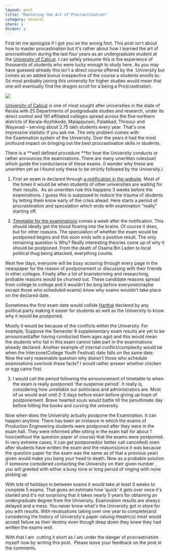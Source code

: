 ```yaml
---
layout: post
title: "Mastering the Art of Procrastination"
category: General
share: y
disqus: y
---
```




First let me apologize if I got you on the wrong foot. This post isn't about how to master procastination but it's rather about how I learned the art of procrastination during the last four years as an undergraduate student at the [University of Calicut](http://universityofcalicut.info). I can safely presume this is the experience of thousands of students who were lucky enough to study here. As you may have guessed already this isn't a direct course offered by the  University but comes as an added bonus irrespective of the course a students enrolls to. So most probably joining this university for higher studies would mean that one will eventually find the dragon scroll for a being a Pro(crastinator).


![](http://selfempowermentsecrets.com/wp-content/uploads/2010/12/procrastination.png)


[University of Calicut](http://www.universityofcalicut.info/index.php?option=com_content&task=view&id=12&Itemid=336) is one of most sought after universities in the state of Kerala with 25 Departments of postgraduate studies and research, under its direct control and 191 affiliated colleges spread across the five northern districts of Kerala–Kozhikode, Malappuram, Palakkad, Thrissur and Wayanad – serving about 2.75 lakh students every year. That's one impressive statistic if you ask me. The only problem comes with the Examination system of the University. Over the years it had the most profound impact on bringing out the best procrastination skills in students.

There is a **well defined procedure **for how the University conducts or rather announces the examinations. There are many unwritten rules(uw) which guide the conductance of these exams. (I wonder why these are unwritten yet as I found only these to be strictly followed by the University.)


1. First an exam is declared through [a notification in the website](http://www.universityofcalicut.info/index.php?option=com_content&task=view&id=744&Itemid=324). Most of the times it would be when students of other universities are waiting for their results.  As an unwritten rule this happens 3 weeks before the examinations. I guess this is supposed to reduce the trauma of students by letting them know early of the crisis ahead. Here starts a period of procrastination and speculation which ends with examination "really" starting off.

2. [Timetable for the examinations](http://www.universityofcalicut.info/index.php?option=com_content&task=view&id=745&Itemid=325) comes a week after the notification. This should ideally get the blood flowing into the brains. Of course it does, but for other reasons. The speculation of whether the exam would be postponed begins and this soon ends with a positive result. The only remaining question is Why? Really interesting theories come up of why it should be postponed. From the death of Osama Bin Laden to local political thug being attacked, everything counts.

Next few days, everyone will be busy scouring through every page in the newspaper for the reason of postponement or discussing with their friends in other colleges. Finally after a lot of brainstorming and researching, probable reasons would be churned out. These candidate reasons spread from college to college and it wouldn't be long before everyone(maybe except those who scheduled exams) know why exams wouldn't take place on the declared date.

Sometimes the first exam date would collide [Harthal](http://en.wikipedia.org/wiki/Hartal) declared by any political party making it easier for students as well as the University to know why it would be postponed.

Mostly it would be because of the conflicts within the University. For example, Suppose the Semester 8 supplementary exam results are yet to be announced(after having conducted them ages ago) and this would mean the students who fail in this exam cannot take part in the examinations already declared. Another example of internal conflict/complexity would be when the Interzone(College Youth Festival) date falls on the same date. Now the very reasonable question why doesn't those who schedule examinations overlook these facts? I would rather answer whether chicken or egg came first.

3. I would call the period following the announcement of timetable to when the exam is really postponed 'the suspense period'. It really is, considering how unreliable our politicians and administrators are. Most of us would wait until 2-3 days before exam before giving up hope of postponement. Brave hearted souls would battle till the penultimate day before hitting the books and cursing the university.

Now when does the University actually postpone the Examination. It can happen anytime. There has been an instance in which the exams of Production Engineering students were postponed after they were in the exam hall. They were informed after sitting in the exam hall for about 1 hour(without the question paper of course) that the exams were postponed. In very extreme cases, it can get postponed(or better call cancelled) even after students have written the exam and the reasons(once it was because the question paper for the exam was the same as of that a previous year) given would make you bang your head to death. Now as a probable solution if someone considered contacting the University on their given number , you will greeted with either a busy tone or long period of ringing with none picking up

With lots of holidays in between exams it would take at least 3 weeks to complete 5 exams. That gives an estimate how 'quick' it gets over once it's started and it's not surprising that it takes nearly 5 years for obtaining an undergraduate degree from the University. Examination results are always delayed and a mess. You never know what's the University got in store for you with results. With revaluations taking over one year to complete(and considering the history of University's paper valuing theatrics) most would accept failure as their destiny even though deep down they knew they had written the exams well.


With that I am  cutting it short as I am under the danger of procrastination myself now by writing this post.  Please leave your feedback on the post in the comments.
